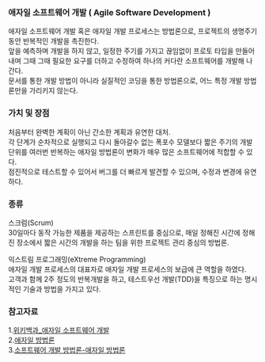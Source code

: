 ### 애자일 소프트웨어 개발 ( Agile Software Development )  
애자일 소프트웨어 개발 혹은 애자일 개발 프로세스는 방법론으로, 프로젝트의 생명주기동안 반복적인 개발을 촉진한다.  
앞을 예측하며 개발을 하지 않고, 일정한 주기를 가지고 끊임없이 프로토 타입을 만들어 내며 그때 그때 필요한 요구를 더하고 수정하여 하나의 커다란 소프트웨어를 개발해 나간다.  
문서를 통한 개발 방법이 아니라 실질적인 코딩을 통한 방법론으로, 어느 특정 개발 방법론만을 가리키지 않는다.  
  
  
### 가치 및 장점  
처음부터 완벽한 계획이 아닌 간소한 계획과 유연한 대처.  
각 단계가 순차적으로 실행되고 다시 돌아갈수 없는 폭포수 모델보다 짧은 주기의 개발 단위를 여러번 반복하는 애자일 방법론이 변화가 매우 많은 소프트웨어에 적합할 수 있다.  
점진적으로 테스트할 수 있어서 버그를 더 빠르게 발견할 수 있으며, 수정과 변경에 유연하다.  
  
  
### 종류  
스크럼(Scrum)  
30일마다 동작 가능한 제품을 제공하는 스프린트를 중심으로, 매일 정해진 시간에 정해진 장소에서 짧은 시간의 개발을 하는 팀을 위한 프로젝트 관리 중심의 방법론.  
  
  
익스트림 프로그래밍(eXtreme Programming)  
애자일 개발 프로세스의 대표자로 애자일 개발 프로세스의 보급에 큰 역할을 하였다.  
고객과 함께 2주 정도의 반복개발을 하고, 테스트우선 개발(TDD)을 특징으로 하는 명시적인 기술과 방법을 가지고 있다.  
  
  
### 참고자료  
1.[위키백과_애자일 소프트웨어 개발](https://ko.wikipedia.org/wiki/%EC%95%A0%EC%9E%90%EC%9D%BC_%EC%86%8C%ED%94%84%ED%8A%B8%EC%9B%A8%EC%96%B4_%EA%B0%9C%EB%B0%9C)  
2.[애자일 방법론](https://medium.com/@simsimjae/%EC%95%A0%EC%9E%90%EC%9D%BC-%EB%B0%A9%EB%B2%95%EB%A1%A0-753368aa3058)  
3.[소프트웨어 개발 방법론-애자일 방법론](https://atoz-develop.tistory.com/entry/%EC%86%8C%ED%94%84%ED%8A%B8%EC%9B%A8%EC%96%B4-%EA%B0%9C%EB%B0%9C-%EB%B0%A9%EB%B2%95%EB%A1%A0-%EC%95%A0%EC%9E%90%EC%9D%BCAgile-%EB%B0%A9%EB%B2%95%EB%A1%A0)  